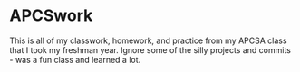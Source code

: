 # APCSwork
This is all of my classwork, homework, and practice from my APCSA class that I took my freshman year. Ignore some of the silly projects and commits - was a fun class and learned a lot.
